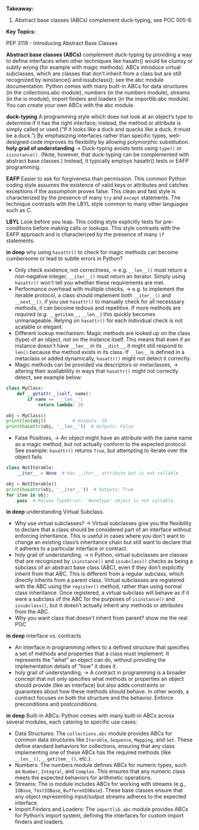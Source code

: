**Takeaway:**
1. Abstract base classes (ABCs) complement duck-typing, see POC 005-6

**Key Topics:**

PEP 3119 - Introducing Abstract Base Classes

**Abstract base classes (ABCs)** complement duck-typing by providing a way to define interfaces when other techniques like hasattr() would be clumsy or subtly wrong (for example with magic methods). ABCs introduce virtual subclasses, which are classes that don’t inherit from a class but are still recognized by isinstance() and issubclass(); see the abc module documentation. Python comes with many built-in ABCs for data structures (in the collections.abc module), numbers (in the numbers module), streams (in the io module), import finders and loaders (in the importlib.abc module). You can create your own ABCs with the abc module.

**duck-typing** A programming style which does not look at an object’s type to determine if it has the right interface; instead, the method or attribute is simply called or used (“If it looks like a duck and quacks like a duck, it must be a duck.”) By emphasizing interfaces rather than specific types, well-designed code improves its flexibility by allowing polymorphic substitution. **holy grail of understanding** -> Duck-typing avoids tests using `type()` or `isinstance()`. (Note, however, that duck-typing can be complemented with abstract base classes.) Instead, it typically employs hasattr() tests or EAFP programming.

**EAFP** Easier to ask for forgiveness than permission. This common Python coding style assumes the existence of valid keys or attributes and catches exceptions if the assumption proves false. This clean and fast style is characterized by the presence of many `try` and `except` statements. The technique contrasts with the LBYL style common to many other languages such as C.

**LBYL** Look before you leap. This coding style explicitly tests for pre-conditions before making calls or lookups. This style contrasts with the EAFP approach and is characterized by the presence of many `if` statements. 


**in deep** why using `hasattr()` to check for magic methods can become cumbersome or lead to subtle errors in Python?
- Only check existence, not correctness, -> e.g. `__len__()` must return a non-negative integer, `__iter__()` must return an iterator. Simply using `hasattr()` won't tell you whether these requirements are met.
- Performance overhead with multiple checks, -> e.g. to implement the iterable protocol, a class should implement both `__iter__()` and `__next__()`, if you use `hasattr()` to manually check for all necesssary methods, it can become tedious and repetitive. If more methods are required (e.g. `__getitem__`, `__len__`) this quickly becomes unmanageable. Relying on `hasattr()` for each individual check is not scalable or elegant.
- Different lookup mechanism: Magic methods are looked up on the class (type) of an object, not on the instance itself. This means that even if an instance doesn't have `__len__` in its `__dict__`, it might still respond to `len()` because the method exists in its class. If `__len__` is defined in a metaclass or added dynamically, `hasattr()` might not detect it correctly.
- Magic methods can be provided via descriptors or metaclasses, -> altering their availablility in ways that `hasattr()` might not correctly detect, see example below:
```python
class MyClass:
    def __getattr__(self, name):
        if name == '__len__':
            return lambda: 10

obj = MyClass()
print(len(obj))          # Outputs: 10
print(hasattr(obj, '__len__'))  # Outputs: False
```
- False Positives, -> An object might have an attribute with the same name as a magic method, but not actually conform to the expected protocol. See example: `hasattr()` returns `True`, but attempting to iterate over the object fails.
```python
class NotIterable:
    __iter__ = None  # Has __iter__ attribute but is not callable

obj = NotIterable()
print(hasattr(obj, '__iter__'))  # Outputs: True
for item in obj:
    pass  # Raises TypeError: 'NoneType' object is not callable
```

**in deep** understanding Virtual Subclass.
- Why use virtual subclasses? -> Virtual subclasses give you the flexibility to declare that a class should be considered part of an interface without enforcing inheritance. This is useful in cases where you don't want to change an existing class’s inheritance chain but still want to declare that it adheres to a particular interface or contract.
- holy grail of understanding, -> n Python, virtual subclasses are classes that are recognized by `isinstance()` and `issubclass()` checks as being a subclass of an abstract base class (ABC), even if they don’t explicitly inherit from that ABC. This is different from a regular subclass, which directly inherits from a parent class. Virtual subclasses are registered with the ABC using the `register()` method, rather than using normal class inheritance. Once registered, a virtual subclass will behave as if it were a subclass of the ABC for the purposes of `isinstance()` and `issubclass()`, but it doesn’t actually inherit any methods or attributes from the ABC.
- Why you want class that doesn't inherit from parent? show me the real POC

**in deep** interface vs. contracts
- An interface in programming refers to a defined structure that specifies a set of methods and properties that a class must implement. It represents the "what" an object can do, without providing the implementation details of "how" it does it.
- holy grail of understanding, -> A contract in programming is a broader concept that not only specifies what methods or properties an object should provide (like an interface) but also adds constraints or guarantees about how these methods should behave. In other words, a contract focuses on both the structure and the behavior. Enforce preconditions and postconditions.

**in deep** Built-in ABCs:
Python comes with many built-in ABCs across several modules, each catering to specific use cases:
- Data Structures: The `collections.abc` module provides ABCs for common data structures like `Iterable`, `Sequence`, `Mapping`, and `Set`. These define standard behaviors for collections, ensuring that any class implementing one of these ABCs has the required methods (like `__len__()`, `__getitem__()`, etc.).
- Numbers: The numbers module defines ABCs for numeric types, such as `Number`, `Integral`, and `Complex`. This ensures that any numeric class meets the expected behaviors for arithmetic operations.
- Streams: The io module includes ABCs for working with streams (e.g., `IOBase`, `TextIOBase`, `BufferedIOBase`). These base classes ensure that any object representing input/output streams adheres to the expected interface.
- Import Finders and Loaders: The `importlib.abc` module provides ABCs for Python’s import system, defining the interfaces for custom import finders and loaders.